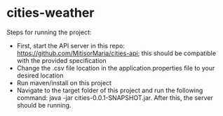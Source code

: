# cities-weather
Steps for running the project:
- First, start the API server in this repo: https://github.com/MitisorMaria/cities-api; this should be compatible with the provided specification
- Change the .csv file location in the application.properties file to your desired location
- Run maven/install on this project
- Navigate to the target folder of this project and run the following command: java -jar cities-0.0.1-SNAPSHOT.jar. After this, the server should be running.
